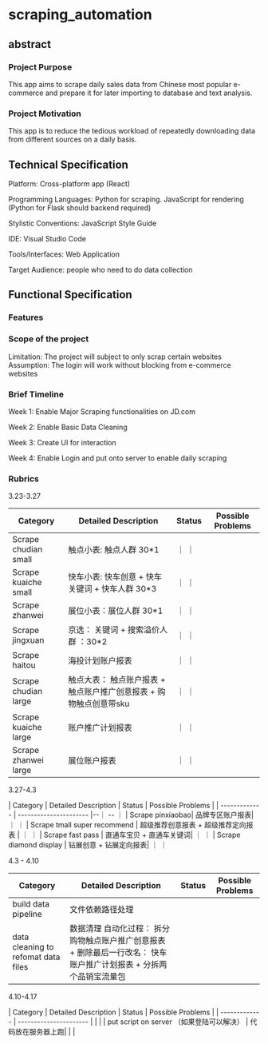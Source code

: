 # scraping_automation


## abstract
### Project Purpose
This app aims to scrape daily sales data from Chinese most popular e-commerce and prepare it for later importing to database and text analysis.
### Project Motivation
This app is to reduce the tedious workload of repeatedly downloading data from different sources on a daily basis.

## Technical Specification
Platform: Cross-platform app (React)

Programming Languages: Python for scraping.
                        JavaScript for rendering (Python for Flask should backend required)

Stylistic Conventions: JavaScript Style Guide

IDE: Visual Studio Code 

Tools/Interfaces: Web Application

Target Audience: people who need to do data collection

## Functional Specification
### Features

### Scope of the project
Limitation:
The project will subject to only scrap certain websites
Assumption:
The login will work without blocking from e-commerce websites

### Brief Timeline
Week 1: Enable Major Scraping functionalities on JD.com

Week 2: Enable Basic Data Cleaning

Week 3: Create UI for interaction

Week 4: Enable Login and put onto server to enable daily scraping


### Rubrics


3.23-3.27

| Category   | Detailed Description | Status | Possible Problems | 
| ------------- | ---------------------- | ------------- | ---------------------- |
| Scrape chudian small| 触点小表: 触点人群 30*1| ｜ ｜
| Scrape kuaiche small | 快车小表: 快车创意 + 快车关键词 + 快车人群 30*3 |   ｜ ｜
| Scrape zhanwei  | 展位小表：展位人群 30*1|  ｜ ｜
| Scrape jingxuan  | 京选： 关键词 + 搜索溢价人群 ：30*2|  ｜ ｜
| Scrape haitou |  海投计划账户报表| ｜ ｜
| Scrape chudian large |  触点大表： 触点账户报表 + 触点账户推广创意报表 + 购物触点创意带sku| ｜ ｜
| Scrape kuaiche large |  账户推广计划报表| ｜ ｜
| Scrape zhanwei large | 展位账户报表 | ｜ ｜


3.27-4.3

| Category   | Detailed Description | Status | Possible Problems | 
| ------------- | ---------------------- |--｜ -- ｜ 
| Scrape pinxiaobao| 品牌专区账户报表| ｜ ｜
| Scrape tmall super recommend | 超级推荐创意报表 + 超级推荐定向报表 |  ｜ ｜ 
| Scrape fast pass | 直通车宝贝 +  直通车关键词|   ｜ ｜
| Scrape diamond display  | 钻展创意 + 钻展定向报表|   ｜ ｜



4.3 - 4.10

| Category      | Detailed Description | Status | Possible Problems | 
| ------------- | ---------------------- | -- | -- | 
| build data pipeline | 文件依赖路径处理| | |
| data cleaning to refomat data files | 数据清理 自动化过程： 拆分购物触点账户推广创意报表 +  删除最后一行改名： 快车账户推广计划报表 + 分拆两个品销宝流量包| | |

4.10-4.17

| Category      | Detailed Description | Status | Possible Problems | 
| ------------- | ---------------------- | | | 
| put script on server （如果登陆可以解决） | 代码放在服务器上跑| | |



